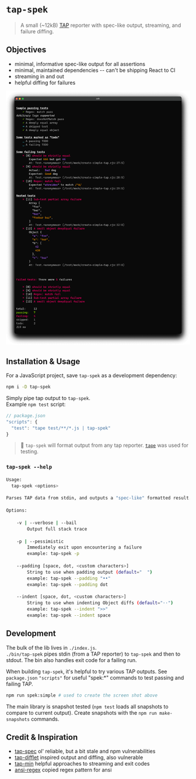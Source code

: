 # `tap-spek`

> A small (~12kB) [TAP](https://testanything.org/) reporter with spec-like output, streaming, and failure diffing.

## Objectives

- minimal, informative spec-like output for all assertions
- minimal, maintained dependencies -- can't be shipping React to CI
- streaming in and out
- helpful diffing for failures

![tap-spek output screen shot](./screen-shot.png)

## Installation & Usage

For a JavaScript project, save `tap-spek` as a development dependency:

```sh
npm i -D tap-spek
```

Simply pipe tap output to `tap-spek`.  
Example `npm test` script:

```js
// package.json
"scripts": {
  "test": "tape test/**/*.js | tap-spek"
}
```

> 💁  `tap-spek` will format output from any tap reporter. [`tape`](https://github.com/substack/tape) was used for testing.

### `tap-spek --help`

```sh
Usage:
  tap-spek <options>

Parses TAP data from stdin, and outputs a "spec-like" formatted result.

Options:

	-v | --verbose | --bail
		Output full stack trace

	-p | --pessimistic
		Immediately exit upon encountering a failure
		example: tap-spek -p

	--padding [space, dot, <custom characters>]
		String to use when padding output (default="  ")
		example: tap-spek --padding "••"
		example: tap-spek --padding dot

	--indent [space, dot, <custom characters>]
		String to use when indenting Object diffs (default="··")
		example: tap-spek --indent ">>"
		example: tap-spek --indent space
```

## Development

The bulk of the lib lives in `./index.js`.  
`./bin/tap-spek` pipes stdin (from a TAP reporter) to `tap-spek` and then to stdout. The bin also handles exit code for a failing run.

When building `tap-spek`, it's helpful to try various TAP outputs. See `package.json` `"scripts"` for useful "spek:*" commands to test passing and failing TAP.

```sh
npm run spek:simple # used to create the screen shot above
```

The main library is snapshot tested (`npm test` loads all snapshots to compare to current output). Create snapshots with the `npm run make-snapshots` commands.

## Credit & Inspiration

- [tap-spec](https://github.com/scottcorgan/tap-spec) ol' reliable, but a bit stale and npm vulnerabilities
- [tap-difflet](https://github.com/namuol/tap-difflet) inspired output and diffing, also vulnerable
- [tap-min](https://github.com/derhuerst/tap-min) helpful approaches to streaming and exit codes
- [ansi-regex](https://github.com/chalk/ansi-regex) copied regex pattern for ansi
